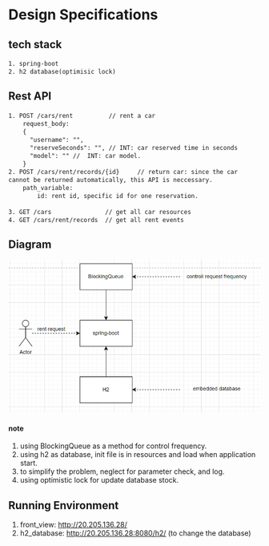 # Design Specifications

## tech stack
    1. spring-boot
    2. h2 database(optimisic lock)
    
## Rest API
    1. POST /cars/rent          // rent a car
        request_body: 
        {
          "username": "",  
          "reserveSeconds": "", // INT: car reserved time in seconds 
          "model": "" //  INT: car model.
        } 
    2. POST /cars/rent/records/{id}     // return car: since the car cannot be returned automatically, this API is neccessary.
        path_variable:
            id: rent id, specific id for one reservation.
    
    3. GET /cars               // get all car resources
    4. GET /cars/rent/records  // get all rent events
    
    
## Diagram
![image info](./diagram.png)

#### note
1. using BlockingQueue as a method for control frequency.
2. using h2 as database, init file is in resources and load when application start.
3. to simplify the problem, neglect for parameter check, and log.
4. using optimistic lock for update database stock.

## Running Environment
1. front_view:  http://20.205.136.28/
2. h2_database: http://20.205.136.28:8080/h2/ (to change the database)
        
